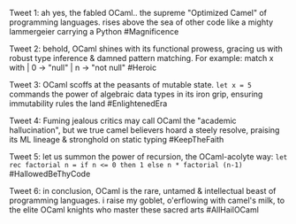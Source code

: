 Tweet 1:
ah yes, the fabled OCaml.. the supreme "Optimized Camel" of programming languages. rises above the sea of other code like a mighty lammergeier carrying a Python #Magnificence

Tweet 2:
behold, OCaml shines with its functional prowess, gracing us with robust type inference & damned pattern matching. For example: match x with | 0 -> "null" | n -> "not null" #Heroic

Tweet 3:
OCaml scoffs at the peasants of mutable state. `let x = 5` commands the power of algebraic data types in its iron grip, ensuring immutability rules the land #EnlightenedEra

Tweet 4:
Fuming jealous critics may call OCaml the "academic hallucination", but we true camel believers hoard a steely resolve, praising its ML lineage & stronghold on static typing #KeepTheFaith

Tweet 5:
let us summon the power of recursion, the OCaml-acolyte way: 
`let rec factorial n = if n <= 0 then 1 else n * factorial (n-1)` #HallowedBeThyCode

Tweet 6:
in conclusion, OCaml is the rare, untamed & intellectual beast of programming languages. i raise my goblet, o'erflowing with camel's milk, to the elite OCaml knights who master these sacred arts #AllHailOCaml